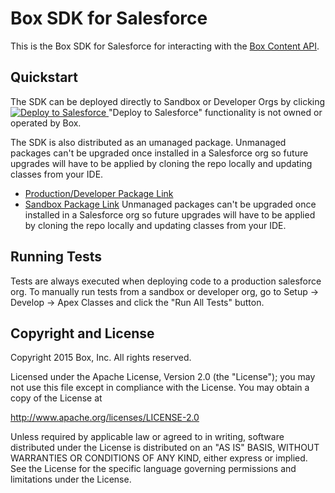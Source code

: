 Box SDK for Salesforce
======================

This is the Box SDK for Salesforce for interacting with the 
[Box Content API](https://box-content.readme.io/).

Quickstart
----------
The SDK can be deployed directly to Sandbox or Developer Orgs by clicking
<a href="https://githubsfdeploy.herokuapp.com?owner=box-samples&repo=box-apex-sdk">
  <img alt="Deploy to Salesforce"
       src="https://raw.githubusercontent.com/afawcett/githubsfdeploy/master/src/main/webapp/resources/img/deploy.png">
</a>
"Deploy to Salesforce" functionality is not owned or operated by Box.

The SDK is also distributed as an umanaged package.  Unmanaged packages can't be upgraded once installed in a Salesforce org so future upgrades will have to be applied by cloning the repo locally and updating classes from your IDE.
* [Production/Developer Package Link][package-production]
* [Sandbox Package Link][package-sandbox]
Unmanaged packages can't be upgraded once installed in a Salesforce org so future upgrades will have to be applied by cloning the repo locally and updating classes from your IDE.

Running Tests
-------------
Tests are always executed when deploying code to a production salesforce org.  To manually run tests from a sandbox or developer org, go to Setup -> Develop -> Apex Classes and click the "Run All Tests" button.


Copyright and License
---------------------

Copyright 2015 Box, Inc. All rights reserved.

Licensed under the Apache License, Version 2.0 (the "License");
you may not use this file except in compliance with the License.
You may obtain a copy of the License at

   http://www.apache.org/licenses/LICENSE-2.0

Unless required by applicable law or agreed to in writing, software
distributed under the License is distributed on an "AS IS" BASIS,
WITHOUT WARRANTIES OR CONDITIONS OF ANY KIND, either express or implied.
See the License for the specific language governing permissions and
limitations under the License.

[package-production]:https://cloud.box.com/Box-Apex-SDK
[package-sandbox]:https://cloud.box.com/Box-Apex-SDK-Sandbox